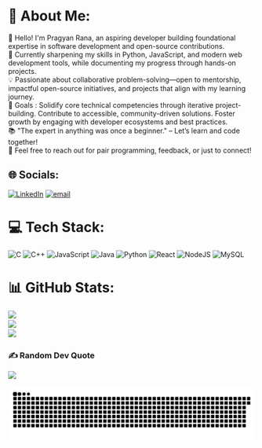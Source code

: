# 💫 About Me:
👋  Hello! I'm Pragyan Rana, an aspiring developer building foundational expertise in software development and open-source contributions.  <br>🌱 Currently sharpening my skills in Python, JavaScript, and modern web development tools, while documenting my progress through hands-on projects.  <br>💡  Passionate about collaborative problem-solving—open to mentorship, impactful open-source initiatives, and projects that align with my learning journey.  <br>🚀 Goals : Solidify core technical competencies through iterative project-building. Contribute to accessible, community-driven solutions. Foster growth by engaging with developer ecosystems and best practices.
<br>📚 "The expert in anything was once a beginner." – Let’s learn and code together! <br>🤝 Feel free to reach out for pair programming, feedback, or just to connect!  


## 🌐 Socials:
[![LinkedIn](https://img.shields.io/badge/LinkedIn-%230077B5.svg?logo=linkedin&logoColor=white)](https://www.linkedin.com/in/pragyan-rana-64a9a0190/) [![email](https://img.shields.io/badge/Email-D14836?logo=gmail&logoColor=white)](mailto:Pragyan.rana31@gmail.com) 

# 💻 Tech Stack:
![C](https://img.shields.io/badge/c-%2300599C.svg?style=for-the-badge&logo=c&logoColor=white) ![C++](https://img.shields.io/badge/c++-%2300599C.svg?style=for-the-badge&logo=c%2B%2B&logoColor=white) ![JavaScript](https://img.shields.io/badge/javascript-%23323330.svg?style=for-the-badge&logo=javascript&logoColor=%23F7DF1E) ![Java](https://img.shields.io/badge/java-%23ED8B00.svg?style=for-the-badge&logo=openjdk&logoColor=white) ![Python](https://img.shields.io/badge/python-3670A0?style=for-the-badge&logo=python&logoColor=ffdd54) ![React](https://img.shields.io/badge/react-%2320232a.svg?style=for-the-badge&logo=react&logoColor=%2361DAFB) ![NodeJS](https://img.shields.io/badge/node.js-6DA55F?style=for-the-badge&logo=node.js&logoColor=white) ![MySQL](https://img.shields.io/badge/mysql-4479A1.svg?style=for-the-badge&logo=mysql&logoColor=white)
# 📊 GitHub Stats:
![](https://github-readme-stats.vercel.app/api?username=PragyanRana31&theme=dark&hide_border=false&include_all_commits=false&count_private=false)<br/>
![](https://nirzak-streak-stats.vercel.app/?user=PragyanRana31&theme=dark&hide_border=false)<br/>
![](https://github-readme-stats.vercel.app/api/top-langs/?username=PragyanRana31&theme=dark&hide_border=false&include_all_commits=false&count_private=false&layout=compact)

### ✍️ Random Dev Quote
![](https://quotes-github-readme.vercel.app/api?type=horizontal&theme=radical)

<picture>
  <source media="(prefers-color-scheme: dark)" srcset="https://raw.githubusercontent.com/PragyanRana31/PragyanRana31/output/github-snake-dark.svg" />
  <source media="(prefers-color-scheme: light)" srcset="https://raw.githubusercontent.com/PragyanRana31/PragyanRana31/output/github-snake.svg" />
  <img alt="github-snake" src="https://raw.githubusercontent.com/PragyanRana31/PragyanRana31/output/github-snake.svg" />
</picture>
